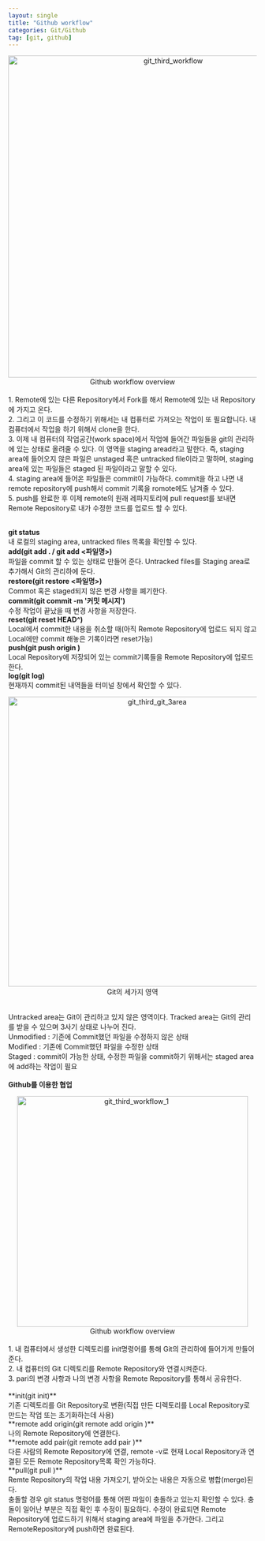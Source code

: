 ```yaml
---
layout: single
title: "Github workflow"
categories: Git/Github
tag: [git, github]
---
```


<center>
<img width="653" alt="git_third_workflow" src="https://user-images.githubusercontent.com/72719325/178762342-fcfe1ed8-db78-49d0-a9e6-e315913d1a4c.png"><br>
Github workflow overview
</center><br>
1. Remote에 있는 다른 Repository에서 Fork를 해서 Remote에 있는 내 Repository에 가지고 온다.<br>
2. 그리고 이 코드를 수정하기 위해서는 내 컴퓨터로 가져오는 작업이 또 필요합니다. 내 컴퓨터에서 작업을 하기 위해서 clone을 한다.<br>
3. 이제 내 컴퓨터의 작업공간(work space)에서 작업에 들어간 파일들을 git의 관리하에 있는 상태로 올려줄 수 있다. 이 영역을 staging aread라고 말한다. 즉, staging area에 들어오지 않은 파일은 unstaged 혹은 untracked file이라고 말하며, staging area에 있는 파일들은 staged 된 파일이라고 말할 수 있다.<br>
4. staging area에 들어온 파일들은 commit이 가능하다. commit을 하고 나면 내 remote repository에 push해서 commit 기록을 romote에도 남겨줄 수 있다.<br>
5. push를 완료한 후 이제 remote의 원래 레파지토리에 pull request를 보내면 Remote Repository로 내가 수정한 코드를 업로드 할 수 있다.
<br>
<br>

**git status**<br>
내 로컬의 staging area, untracked files 목록을 확인할 수 있다.<br>
**add(git add . / git add <파일명>)**<br>
파일을 commit 할 수 있는 상태로 만들어 준다. Untracked files를 Staging area로 추가해서 Git의 관리하에 둔다.<br>
**restore(git restore <파일명>)**<br>
Commot 혹은 staged되지 않은 변경 사항을 폐기한다.<br>
**commit(git commit -m '커밋 메시지')**<br>
수정 작업이 끝났을 때 변경 사항을 저장한다.<br>
**reset(git reset HEAD^)**<br>
Local에서 commit한 내용을 취소할 때(아직 Remote Repository에 업로드 되지 않고 Local에만 commit 해놓은 기록이라면 reset가능)<br>
**push(git push origin <branch>)**<br>
Local Repository에 저장되어 있는 commit기록들을 Remote Repository에 업로드한다.<br>
**log(git log)**<br>
현재까지 commit된 내역들을 터미널 창에서 확인할 수 있다.<br>

<center>
<img width="588" alt="git_third_git_3area" src="https://user-images.githubusercontent.com/72719325/178762314-90606cef-c23d-4fec-94e4-679b20e130c6.png"><br>
Git의 세가지 영역<br>
</center><br>

Untracked area는 Git이 관리하고 있지 않은 영역이다. Tracked area는 Git의 관리를 받을 수 있으며 3사기 상태로 나누어 진다.<br>
Unmodified : 기존에 Commit했던 파일을 수정하지 않은 상태<br>
Modified : 기존에 Commit했던 파일을 수정한 상태<br>
Staged : commit이 가능한 상태, 수정한 파일을 commit하기 위해서는 staged area에 add하는 작업이 필요<br>
<br>
**Github를 이용한 협업**
<center>
<img width="468" alt="git_third_workflow_1" src="https://user-images.githubusercontent.com/72719325/178762338-f6ed892c-fcfc-4cde-9bb5-104cb502d5cd.png"><br>
Github workflow overview
</center>
<br>
1. 내 컴퓨터에서 생성한 디렉토리를 init명령어를 통해 Git의 관리하에 들어가게 만들어 준다.<br>
2. 내 컴퓨터의 Git 디렉토리를 Remote Repository와 연결시켜준다.<br>
3. pari의 변경 사항과 나의 변경 사항을 Remote Repository를 통해서 공유한다.<br>
<br>
**init(git init)**<br>
기존 디렉토리를 Git Repository로 변환(직접 만든 디렉토리를 Local Repository로 만드는 작업 또는 초기화하는데 사용)<br>
**remote add origin(git remote add origin <repository 주소>)**<br>
나의 Remote Repository에 연결한다.<br>
**remote add pair(git remote add pair <repository 주소>)**<br>
다른 사람의 Remote Repository에 연결, remote -v로 현재 Local Repository과 연결된 모든 Remote Repository목록 확인 가능하다.<br>
**pull(git pull <shortname> <branch>)**<br>
Remte Repository의 작업 내용 가져오기, 받아오는 내용은 자동으로 병합(merge)된다.<br>
충돌할 경우 git status 명령어를 통해 어떤 파일이 충돌하고 있는지 확인할 수 있다. 충돌이 일어난 부분은 직접 확인 후 수정이 필요하다. 수정이 완료되면 Remote Repository에 업로드하기 위해서 staging area에 파일을 추가한다. 그리고 RemoteRepository에 push하면 완료된다.